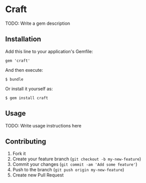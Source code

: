 # Craft

TODO: Write a gem description

## Installation

Add this line to your application's Gemfile:

    gem 'craft'

And then execute:

    $ bundle

Or install it yourself as:

    $ gem install craft

## Usage

TODO: Write usage instructions here

## Contributing

1. Fork it
2. Create your feature branch (`git checkout -b my-new-feature`)
3. Commit your changes (`git commit -am 'Add some feature'`)
4. Push to the branch (`git push origin my-new-feature`)
5. Create new Pull Request

